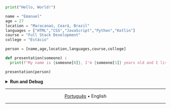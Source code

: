 ```python
print("Hello, World!")

name = "Emanuel"
age = 27
location = "Maracanaú, Ceará, Brazil"
languages = ["HTML","CSS","JavaScript","Python","Kotlin"]
course = "Full Stack Development"
college = "Estácio"

person = [name,age,location,languages,course,college]

def presentation(someone) :
  print(f"My name is {someone[0]}, I'm {someone[1]} years old and I live in {someone[2]}.\nI'm interested in some languages I'm trying to learn, as {someone[3][0]}, {someone[3][1]}, {someone[3][2]}, because I really like front-end development, also {someone[3][3]}, because it's a clean language and I'm learning it in college, and lastly, {someone[3][4]}, I haven't started venturing myself into {someone[3][4]} yet, but I think it's interesting to learn a language for mobile development for a mobile dedicated operating system, such as Android, used in many devices around the world.\nI started studying {someone[4]} at {someone[5]} in 2022.4 and I'm looking for new meaningful experiences as a developer.\nHere, I'll try to share my studies and on-going projects. Feel free to explore my GitHub!")

presentation(person)
```
<details align="justify"><summary><strong>Run and Debug</strong></summary>
<br>
Hello, World!<br>
My name is Emanuel, I'm 27 years old and I live in Maracanaú, Ceará, Brazil.<br>
I'm interested in some languages I'm trying to learn, as HTML, CSS, JavaScript, because I really like front-end development, also Python, because it's a clean language and I'm learning it in college, and lastly, Kotlin, I haven't started venturing myself into Kotlin yet, but I think it's interesting to learn a language for mobile development for a mobile dedicated operating system, such as Android, used in many devices around the world. I started studying Full Stack Development at Estácio in 2022.4 and I'm looking for new meaningful experiences as a developer.<br>
Here, I'll try to share my studies and on-going projects. Feel free to explore my GitHub!
</details>

<hr>
<div align="center">

[Português](./README.md) • English

</div>
<hr>

